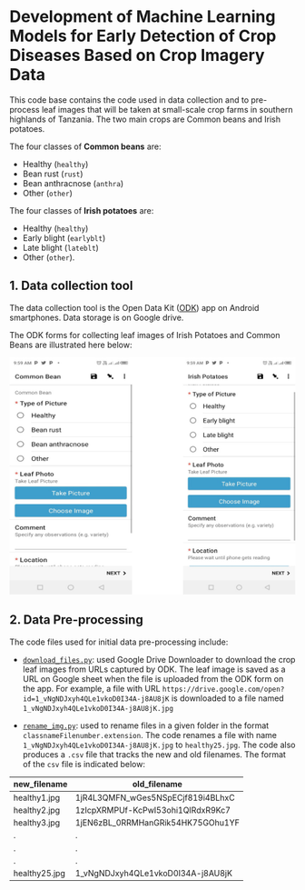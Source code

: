 # Development of Machine Learning Models for Early Detection of Crop Diseases Based on Crop Imagery Data

This code base contains the code used in data collection and to pre-process leaf images that will be taken at small-scale crop farms in southern highlands of Tanzania. The two main crops are Common beans and Irish potatoes. 

The four classes of __Common beans__ are:
- Healthy (`healthy`)
- Bean rust (`rust`)
- Bean anthracnose (`anthra`) 
- Other (`other`)

The four classes of __Irish potatoes__ are: 
- Healthy (`healthy`)
- Early blight (`earlyblt`)
- Late blight (`lateblt`) 
- Other (`other`).


## 1. Data collection tool
The data collection tool is the Open Data Kit ([ODK](https://getodk.org/)) app on Android smartphones.
Data storage is on Google drive.  

The ODK forms for collecting leaf images of Irish Potatoes and Common Beans are illustrated here below:

![forms](https://github.com/devdatanalytics/ai4afsmust/blob/main/img/odkforms.png)

## 2. Data Pre-processing
The code files used for initial data pre-processing include:

* [`download_files.py`](https://github.com/devdatanalytics/ai4afsmust/blob/main/dataCollection/download_imgfiles.py): used Google Drive Downloader to download the crop leaf images from URLs captured by ODK.
The leaf image is saved as a URL on Google sheet when the file is uploaded from the ODK form on the app.
For example, a file with URL `https://drive.google.com/open?id=1_vNgNDJxyh4QLe1vkoD0I34A-j8AU8jK` is downloaded to a file named `1_vNgNDJxyh4QLe1vkoD0I34A-j8AU8jK.jpg`

* [`rename_img.py`](https://github.com/devdatanalytics/ai4afsmust/blob/main/dataCollection/rename_img.py): used to rename files in a given folder in the format `classnameFilenumber.extension`. The code renames a file with name `1_vNgNDJxyh4QLe1vkoD0I34A-j8AU8jK.jpg` to `healthy25.jpg`. The code also produces a `.csv` file that tracks the new and old filenames. The format of the `csv` file is indicated below: 


| new_filename	| old_filename|
|--------------|--------------|
| healthy1.jpg	| 1jR4L3QMFN_wGes5NSpECjf819i4BLhxC |
| healthy2.jpg	| 1zIcpXRMPUf-KcPwI53ohi1QIRdxR9Kc7 |
| healthy3.jpg	| 1jEN6zBL_0RRMHanGRik54HK75GOhu1YF |
| .             |  . |
| .             |  . |
| .             |  . |
| healthy25.jpg |  1_vNgNDJxyh4QLe1vkoD0I34A-j8AU8jK |